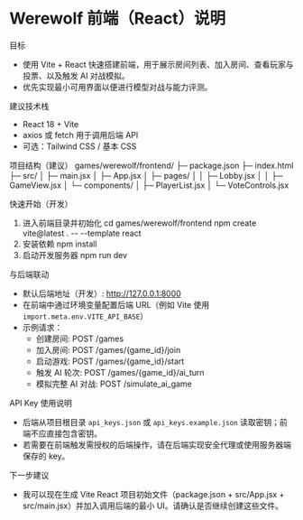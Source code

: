 # Werewolf 前端（React）说明

目标
- 使用 Vite + React 快速搭建前端，用于展示房间列表、加入房间、查看玩家与投票、以及触发 AI 对战模拟。
- 优先实现最小可用界面以便进行模型对战与能力评测。

建议技术栈
- React 18 + Vite
- axios 或 fetch 用于调用后端 API
- 可选：Tailwind CSS / 基本 CSS

项目结构（建议）
games/werewolf/frontend/
├─ package.json
├─ index.html
├─ src/
│  ├─ main.jsx
│  ├─ App.jsx
│  ├─ pages/
│  │  ├─ Lobby.jsx
│  │  ├─ GameView.jsx
│  └─ components/
│     ├─ PlayerList.jsx
│     └─ VoteControls.jsx

快速开始（开发）
1. 进入前端目录并初始化
   cd games/werewolf/frontend
   npm create vite@latest . -- --template react
2. 安装依赖
   npm install
3. 启动开发服务器
   npm run dev

与后端联动
- 默认后端地址（开发）: http://127.0.0.1:8000
- 在前端中通过环境变量配置后端 URL（例如 Vite 使用 `import.meta.env.VITE_API_BASE`）
- 示例请求：
  - 创建房间: POST /games
  - 加入房间: POST /games/{game_id}/join
  - 启动游戏: POST /games/{game_id}/start
  - 触发 AI 轮次: POST /games/{game_id}/ai_turn
  - 模拟完整 AI 对战: POST /simulate_ai_game

API Key 使用说明
- 后端从项目根目录 `api_keys.json` 或 `api_keys.example.json` 读取密钥；前端不应直接包含密钥。
- 若需要在前端触发需授权的后端操作，请在后端实现安全代理或使用服务器端保存的 key。

下一步建议
- 我可以现在生成 Vite React 项目初始文件（package.json + src/App.jsx + src/main.jsx）并加入调用后端的最小 UI。请确认是否继续创建这些文件。